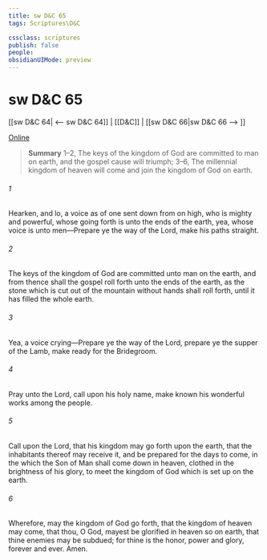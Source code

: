 ```yaml
---
title: sw D&C 65
tags: Scriptures\D&C

cssclass: scriptures
publish: false
people:
obsidianUIMode: preview
---
```


# sw D&C 65
[[sw D&C 64| <-- sw D&C 64]] | [[D&C]] | [[sw D&C 66|sw D&C 66 --> ]]

[Online](https://churchofjesuschrist.org/study/scriptures/dc-testament/dc/65?lang=eng)

> __Summary__
1–2, The keys of the kingdom of God are committed to man on earth, and the gospel cause will triumph; 3–6, The millennial kingdom of heaven will come and join the kingdom of God on earth.

###### 1 
Hearken, and lo, a voice as of one sent down from on high, who is mighty and powerful, whose going forth is unto the ends of the earth, yea, whose voice is unto men—Prepare ye the way of the Lord, make his paths straight.

###### 2 
The keys of the kingdom of God are committed unto man on the earth, and from thence shall the gospel roll forth unto the ends of the earth, as the stone which is cut out of the mountain without hands shall roll forth, until it has filled the whole earth.

###### 3 
Yea, a voice crying—Prepare ye the way of the Lord, prepare ye the supper of the Lamb, make ready for the Bridegroom.

###### 4 
Pray unto the Lord, call upon his holy name, make known his wonderful works among the people.

###### 5 
Call upon the Lord, that his kingdom may go forth upon the earth, that the inhabitants thereof may receive it, and be prepared for the days to come, in the which the Son of Man shall come down in heaven, clothed in the brightness of his glory, to meet the kingdom of God which is set up on the earth.

###### 6 
Wherefore, may the kingdom of God go forth, that the kingdom of heaven may come, that thou, O God, mayest be glorified in heaven so on earth, that thine enemies may be subdued; for thine is the honor, power and glory, forever and ever. Amen.

